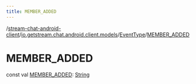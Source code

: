 ```yaml
---
title: MEMBER_ADDED
---
```

/[stream-chat-android-client](../../index.md)/[io.getstream.chat.android.client.models](../index.md)/[EventType](index.md)/[MEMBER_ADDED](MEMBER_ADDED.md)  
  
  
  
# MEMBER_ADDED  
const val [MEMBER_ADDED](MEMBER_ADDED.md): [String](https://kotlinlang.org/api/latest/jvm/stdlib/kotlin/-string/index.html)
